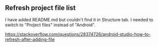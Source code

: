 ## Refresh project file list

I have added README.md but couldn't find it in Structure tab. I needed to switch to "Project files" instead of "Android".

https://stackoverflow.com/questions/28374726/android-studio-how-to-refresh-after-adding-file
